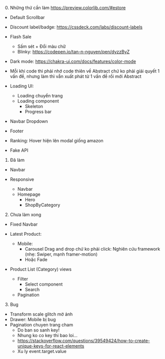 0. Những thứ cần làm
   https://preview.colorlib.com/#estore

- Default Scrollbar
- Discount label/badge: https://cssdeck.com/labs/discount-labels
- Flash Sale

  - Sấm sét + Đổi màu chữ
  - Blinky: https://codepen.io/tan-n-nguyen/pen/dyzzByZ

- Dark mode: https://chakra-ui.com/docs/features/color-mode

- Mỗi khi code thì phải nhớ code thiên về Abstract chứ ko phải giải quyết 1 vấn đề, nhưng làm thì vẫn xuất phát từ 1 vấn đề rồi mới Abstract

- Loading UI:

  - Loading chuyển trang
  - Loading component
    - Skeleton
    - Progress bar

- Navbar Dropdown
- Footer
- Ranking: Hover hiện lên modal giống amazon
- Fake API

1. Đã làm

- Navbar

- Responsive

  - Navbar
  - Homepage
    - Hero
    - ShopByCategory

2. Chưa làm xong

- Fixed Navbar

- Latest Product:

  - Mobile:
    - Carousel Drag and drop chứ ko phải click: Nghiên cứu framework (nhẹ: Swiper, mạnh framer-motion)
    - Hoặc Fade

- Product List (Category) views
  - Filter
    - Select component
    - Search
  - Pagination

3. Bug

- Transform scale glitch mờ ảnh
- Drawer: Mobile bị bug
- Pagination chuyen trang cham
  - Do ban so sanh key!
  - Nhung ko co key thi bao loi...
  - https://stackoverflow.com/questions/39549424/how-to-create-unique-keys-for-react-elements
  - Xu ly event.target.value

